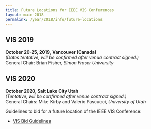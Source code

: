 ```yaml
---
title: Future Locations for IEEE VIS Conferences
layout: main-2018
permalink: /year/2018/info/future-locations
---
```


## VIS 2019  
**October 20-25, 2019, Vancouver (Canada)**<br>
*(Dates tentative, will be confirmed after venue contract signed.)*<br>
General Chair: Brian Fisher, *Simon Fraser University*

## VIS 2020  
**October 2020, Salt Lake City Utah**<br>
*(Tentative, will be confirmed after venue contract signed.)*<br>
General Chairs: Mike Kirby and Valerio Pascucci, *University of Utah*

Guidelines to bid for a future location of the IEEE VIS Conference:<br>
* [VIS Bid Guidelines](/attachments/VISBidGuidelines.pdf)
